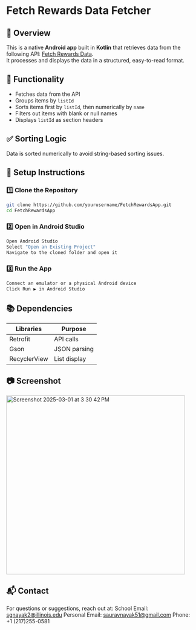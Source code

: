 # Fetch Rewards Data Fetcher

## 📌 Overview
This is a native **Android app** built in **Kotlin** that retrieves data from the following API: [Fetch Rewards Data](https://fetch-hiring.s3.amazonaws.com/hiring.json).  
It processes and displays the data in a structured, easy-to-read format.

## 🎯 Functionality 
- Fetches data from the API
- Groups items by `listId`
- Sorts items first by `listId`, then numerically by `name`
- Filters out items with blank or null names
- Displays `listId` as section headers

## ✅ Sorting Logic
Data is sorted numerically to avoid string-based sorting issues. 

## 🚀 Setup Instructions

### **1️⃣ Clone the Repository**
```sh
git clone https://github.com/yourusername/FetchRewardsApp.git
cd FetchRewardsApp
```

### **2️⃣ Open in Android Studio**
```sh
Open Android Studio
Select "Open an Existing Project"
Navigate to the cloned folder and open it
``` 

### **3️⃣ Run the App**
```sh
Connect an emulator or a physical Android device
Click Run ▶️ in Android Studio
``` 

## 📚 Dependencies
| **Libraries**  | **Purpose**    |
|----------------|----------------|
| Retrofit       | API calls      |
| Gson           | JSON parsing   |
| RecyclerView   | List display   |

## 📷 Screenshot
<img width="472" alt="Screenshot 2025-03-01 at 3 30 42 PM" src="https://github.com/user-attachments/assets/6651571d-3a9a-4bf2-971d-47dd397105a5" />

## 📬 Contact 
For questions or suggestions, reach out at:
School Email: sgnayak2@illinois.edu
Personal Email: sauravnayak51@gmail.com 
Phone: +1 (217)255-0581

